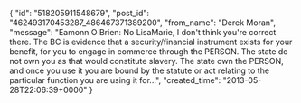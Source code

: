  {
   "id": "518205911548679",
   "post_id": "462493170453287_486467371389200",
   "from_name": "Derek Moran",
   "message": "Eamonn O Brien: No LisaMarie, I don't think you're correct there. The BC is evidence that a security/financial instrument exists for your benefit, for you to engage in commerce through the PERSON. The state do not own you as that would constitute slavery. The state own the PERSON, and once you use it you are bound by the statute or act relating to the particular function you are using it for...",
   "created_time": "2013-05-28T22:06:39+0000"
 }

